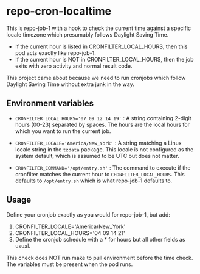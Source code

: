# repo-cron-localtime

This is repo-job-1 with a hook to check the current time against a specific locale timezone which presumably follows Daylight Saving Time.

- If the current hour is listed in CRONFILTER_LOCAL_HOURS, then this pod acts exactly like repo-job-1.
- If the current hour is NOT in CRONFILTER_LOCAL_HOURS, then the job exits with zero activity and normal result code.

This project came about because we need to run cronjobs which follow Daylight Saving Time without extra junk in the way.

## Environment variables

- `CRONFILTER_LOCAL_HOURS='07 09 12 14 19'`
: A string containing 2-digit hours (00-23) separated by spaces. The hours are the local hours for which you want to run the current job.

- `CRONFILTER_LOCALE='America/New_York'`
: A string matching a Linux locale string in the `tzdata` package. This locale is not configured as the system default, which is assumed to be UTC but does not matter.

- `CRONFILTER_COMMAND='/opt/entry.sh'`
: The command to execute if the cronfilter matches the current hour to `CRONFILTER_LOCAL_HOURS`.
This defaults to `/opt/entry.sh` which is what repo-job-1 defaults to.

## Usage

Define your cronjob exactly as you would for repo-job-1, but add:
1. CRONFILTER_LOCALE='America/New_York'
2. CRONFILTER_LOCAL_HOURS='04 09 14 21'
3. Define the cronjob schedule with a * for hours but all other fields as usual.

This check does NOT run make to pull environment before the time check. The variables must be present when the pod runs.